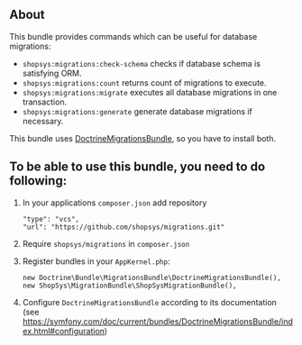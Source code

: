 ## About
This bundle provides commands which can be useful for database migrations:
* `shopsys:migrations:check-schema` checks if database schema is satisfying ORM.
* `shopsys:migrations:count` returns count of migrations to execute.
* `shopsys:migrations:migrate` executes all database migrations in one transaction.
* `shopsys:migrations:generate` generate database migrations if necessary.

This bundle uses [DoctrineMigrationsBundle](https://symfony.com/doc/current/bundles/DoctrineMigrationsBundle), so you have to install both.

## To be able to use this bundle, you need to do following:
1. In your applications `composer.json` add repository

    ```
    "type": "vcs",
    "url": "https://github.com/shopsys/migrations.git"
    ```
2. Require `shopsys/migrations` in `composer.json`
3. Register bundles in your `AppKernel.php`:

    ```
    new Doctrine\Bundle\MigrationsBundle\DoctrineMigrationsBundle(),
    new ShopSys\MigrationBundle\ShopSysMigrationBundle(),
    ```
4. Configure `DoctrineMigrationsBundle` according to its documentation (see https://symfony.com/doc/current/bundles/DoctrineMigrationsBundle/index.html#configuration)